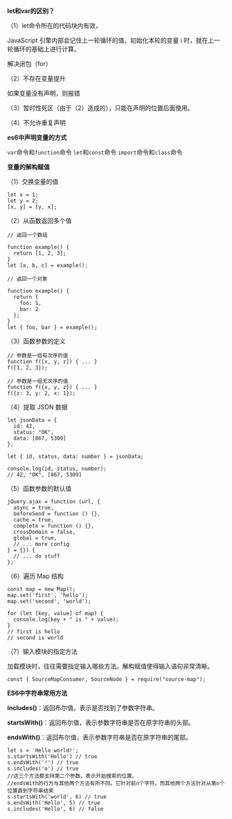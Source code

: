 **let和var的区别？**

（1）let命令所在的代码块内有效，

JavaScript 引擎内部会记住上一轮循环的值，初始化本轮的变量 i 时，就在上一轮循环的基础上进行计算。

解决闭包（for）

（2）不存在变量提升

如果变量没有声明，则报错

（3）暂时性死区（由于（2）造成的），只能在声明的位置后面使用。

（4）不允许重复声明

**es6中声明变量的方式**

`var`命令和`function`命令  `let`和`const`命令  `import`命令和`class`命令

**变量的解构赋值**

（1）交换变量的值

```
let x = 1;
let y = 2;
[x, y] = [y, x];
```

（2）从函数返回多个值

```
// 返回一个数组

function example() {
  return [1, 2, 3];
}
let [a, b, c] = example();

// 返回一个对象

function example() {
  return {
    foo: 1,
    bar: 2
  };
}
let { foo, bar } = example();
```

（3）函数参数的定义

```
// 参数是一组有次序的值
function f([x, y, z]) { ... }
f([1, 2, 3]);

// 参数是一组无次序的值
function f({x, y, z}) { ... }
f({z: 3, y: 2, x: 1});
```

（4）提取 JSON 数据

```
let jsonData = {
  id: 42,
  status: "OK",
  data: [867, 5309]
};

let { id, status, data: number } = jsonData;

console.log(id, status, number);
// 42, "OK", [867, 5309]
```

（5）函数参数的默认值

```
jQuery.ajax = function (url, {
  async = true,
  beforeSend = function () {},
  cache = true,
  complete = function () {},
  crossDomain = false,
  global = true,
  // ... more config
} = {}) {
  // ... do stuff
};
```

（6）遍历 Map 结构

```
const map = new Map();
map.set('first', 'hello');
map.set('second', 'world');

for (let [key, value] of map) {
  console.log(key + " is " + value);
}
// first is hello
// second is world
```

（7）输入模块的指定方法

加载模块时，往往需要指定输入哪些方法。解构赋值使得输入语句非常清晰。

```
const { SourceMapConsumer, SourceNode } = require("source-map");
```

**ES6中字符串常用方法**

**includes\(\)**：返回布尔值，表示是否找到了参数字符串。

**startsWith\(\)**：返回布尔值，表示参数字符串是否在原字符串的头部。

**endsWith\(\)**：返回布尔值，表示参数字符串是否在原字符串的尾部。

```
let s = 'Hello world!';
s.startsWith('Hello') // true
s.endsWith('!') // true
s.includes('o') // true
//这三个方法都支持第二个参数，表示开始搜索的位置。
//endsWith的行为与其他两个方法有所不同。它针对前n个字符，而其他两个方法针对从第n个位置直到字符串结束
s.startsWith('world', 6) // true
s.endsWith('Hello', 5) // true
s.includes('Hello', 6) // false
```



